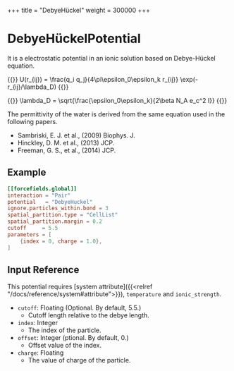 +++
title = "DebyeHückel"
weight = 300000
+++

# DebyeHückelPotential

It is a electrostatic potential in an ionic solution based on Debye-Hückel equation.

{{<katex display>}}
U(r_{ij}) = \frac{q_i q_j}{4\pi\epsilon_0\epsilon_k r_{ij}} \exp(-r_{ij}/\lambda_D)
{{</katex>}}

{{<katex display>}}
\lambda_D = \sqrt{\frac{\epsilon_0\epsilon_k}{2\beta N_A e_c^2 I}}
{{</katex>}}

The permittivity of the water is derived from the same equation used in the following papers.

- Sambriski, E. J. et al., (2009) Biophys. J.
- Hinckley, D. M. et al., (2013) JCP.
- Freeman, G. S., et al., (2014) JCP.

## Example

```toml
[[forcefields.global]]
interaction = "Pair"
potential   = "DebyeHuckel"
ignore.particles_within.bond = 3
spatial_partition.type = "CellList"
spatial_partition.margin = 0.2
cutoff     = 5.5
parameters = [
    {index = 0, charge = 1.0},
]
```

## Input Reference

This potential requires [system attribute]({{<relref "/docs/reference/system#attribute">}}), `temperature` and `ionic_strength`.

- `cutoff`: Floating (Optional. By default, 5.5.)
  - Cutoff length relative to the debye length.
- `index`: Integer
  - The index of the particle.
- `offset`: Integer (ptional. By default, 0.)
  - Offset value of the index.
- `charge`: Floating
  - The value of charge of the particle.
